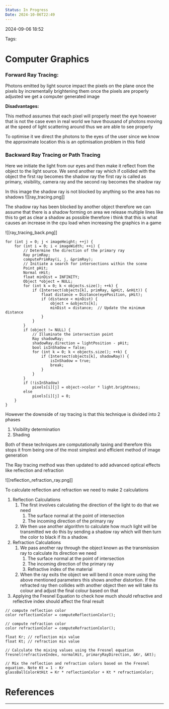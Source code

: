 ```yaml
---
Status: In Progress
Date: 2024-10-06T22:49
---
```



2024-09-06 18:52

Tags:


# Computer Graphics

### Forward Ray Tracing: 

Photons emitted by light source impact the pixels on the plane once the pixels by incrementally brightening them once the pixels are properly adjusted we get a computer generated image

**Disadvantages:**

This method assumes that each pixel will properly meet the eye however that is not the case even in real world we have thousand of photons moving at the speed of light scattering around thus we are able to see properly 

To optimise it we direct the photons to the eyes of the user since we know the approximate location this is an optimisation problem in this field

### Backward Ray Tracing or Path Tracing

Here we initiate the light from our eyes and then make it reflect from the object to the light source. 
We send another ray which if collided with the object the first ray becomes the shadow ray the first ray is called as primary, visibility, camera ray and the second ray becomes the shadow ray

In this image the shadow ray is not blocked by anything so the area has no shadows
![[ray_tracing.png]]

The shadow ray has been blocked by another object therefore we can assume that there is a shadow forming on area we release multiple lines like this to get as clear a shadow as possible therefore i think that this is what causes an increase in the cpu load when increasing the graphics in a game 

![[ray_tracing_back.png]]


```pseudocode
for (int j = 0; j < imageHeight; ++j) { 
    for (int i = 0; i < imageWidth; ++i) { 
        // Determine the direction of the primary ray
        Ray primRay; 
        computePrimRay(i, j, &primRay); 
        // Initiate a search for intersections within the scene
        Point pHit; 
        Normal nHit; 
        float minDist = INFINITY; 
        Object *object = NULL; 
        for (int k = 0; k < objects.size(); ++k) { 
            if (Intersect(objects[k], primRay, &pHit, &nHit)) { 
                float distance = Distance(eyePosition, pHit); 
                if (distance < minDist) { 
                    object = &objects[k]; 
                    minDist = distance;  // Update the minimum distance
                } 
            } 
        } 
        if (object != NULL) { 
            // Illuminate the intersection point
            Ray shadowRay; 
            shadowRay.direction = lightPosition - pHit; 
            bool isInShadow = false; 
            for (int k = 0; k < objects.size(); ++k) { 
                if (Intersect(objects[k], shadowRay)) { 
                    isInShadow = true; 
                    break; 
                } 
            } 
        } 
        if (!isInShadow) 
            pixels[i][j] = object->color * light.brightness; 
        else 
            pixels[i][j] = 0; 
    } 
}
```

However the downside of ray tracing is that this technique is divided into 2 phases 
1. Visibility determination
2. Shading

Both of these techniques are computationally taxing and therefore this stops it from being one of the most simplest and efficient method of image generation

The Ray tracing method was then updated to add advanced optical effects like reflection and refraction

![[reflection_refraction_ray.png]]

To calculate reflection and refraction we need to make 2 calculations
1. Reflection Calculations
	1. The first involves calculating the direction of the light to do that we need
		1. The surface normal at the point of intersection
		2. The incoming direction of the primary ray
	2. We then use another algorithm to calculate how much light will be transmitted we do this by sending a shadow ray which will then turn the color to black if its a shadow. 
2. Refraction Calculations
	1.  We pass another ray through the object known as the transmission ray  to calculate its direction we need 
		1. The surface normal at the point of intersection
		2. The incoming direction of the primary ray
		3. Refractive index of the material
	2. When the ray exits the object we will bend it once more using the above mentioned parameters this shows another distortion. If the refracted ray then collides with another object then we will take its colour and adjust the final colour based on that
3. Applying the Fresnel Equation to check how much should refractive and reflective index should affect the final result

```pseudocode
// compute reflection color
color reflectionColor = computeReflectionColor(); 

// compute refraction color
color refractionColor = computeRefractionColor(); 

float Kr; // reflection mix value
float Kt; // refraction mix value

// Calculate the mixing values using the Fresnel equation
fresnel(refractiveIndex, normalHit, primaryRayDirection, &Kr, &Kt);

// Mix the reflection and refraction colors based on the Fresnel equation. Note Kt = 1 - Kr
glassBallColorAtHit = Kr * reflectionColor + Kt * refractionColor;
```


# References
---


	